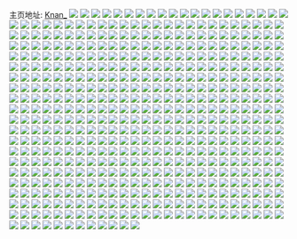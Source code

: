 主页地址: [Knan_](https://weibo.com/u/3302324961) 
![](https://wx4.sinaimg.cn/mw2000/c4d57ae1gy1h9qg4ce8ixj22c03407wi.jpg) 
![](https://wx4.sinaimg.cn/mw2000/c4d57ae1gy1h9qg4mqohdj22c0340u0y.jpg) 
![](https://wx4.sinaimg.cn/mw2000/c4d57ae1gy1h9qg4g5laij22c0340b2a.jpg) 
![](https://wx4.sinaimg.cn/mw2000/c4d57ae1gy1h9qg43y97wj21ya2lq1ky.jpg) 
![](https://wx4.sinaimg.cn/mw2000/c4d57ae1gy1h9qg4b7xfxj22c03404qq.jpg) 
![](https://wx4.sinaimg.cn/mw2000/c4d57ae1gy1h9qg4f0e1hj22c0340x6r.jpg) 
![](https://wx4.sinaimg.cn/mw2000/c4d57ae1gy1h9qg4poddvj20u0140k5x.jpg) 
![](https://wx4.sinaimg.cn/mw2000/c4d57ae1gy1h9qg4j2660j20zj1bek1n.jpg) 
![](https://wx4.sinaimg.cn/mw2000/c4d57ae1gy1h9qg4qgn1jj20sh35stz5.jpg) 
![](https://wx4.sinaimg.cn/mw2000/c4d57ae1ly1h9pjcqhygmj22c0340kjm.jpg) 
![](https://wx4.sinaimg.cn/mw2000/c4d57ae1ly1h9pjczh5ntj20u0140tgo.jpg) 
![](https://wx4.sinaimg.cn/mw2000/c4d57ae1ly1h9ir2pjsfej20u014011p.jpg) 
![](https://wx4.sinaimg.cn/mw2000/c4d57ae1ly1h9ir2p3xqkj20u0140jzk.jpg) 
![](https://wx4.sinaimg.cn/mw2000/c4d57ae1ly1h9iny1e15aj20u0140do1.jpg) 
![](https://wx4.sinaimg.cn/mw2000/c4d57ae1ly1h9iny1mtfqj20u0140tjt.jpg) 
![](https://wx4.sinaimg.cn/mw2000/c4d57ae1ly1h9iny1x6ulj20u0140qci.jpg) 
![](https://wx4.sinaimg.cn/mw2000/c4d57ae1ly1h9f7i9q7wtj21ul2gsu0x.jpg) 
![](https://wx4.sinaimg.cn/mw2000/c4d57ae1ly1h9f7hjmefoj22c0340e83.jpg) 
![](https://wx4.sinaimg.cn/mw2000/c4d57ae1ly1h9f7i7qyh2j22c0340qv5.jpg) 
![](https://wx4.sinaimg.cn/mw2000/c4d57ae1ly1h9f7hntzx0j22c0340e83.jpg) 
![](https://wx4.sinaimg.cn/mw2000/c4d57ae1ly1h9f7jiahd0j227e2xu1kz.jpg) 
![](https://wx4.sinaimg.cn/mw2000/c4d57ae1ly1h9f7il2st0j228o2zjqv6.jpg) 
![](https://wx4.sinaimg.cn/mw2000/c4d57ae1ly1h9f7i2tbjpj22c0340kjo.jpg) 
![](https://wx4.sinaimg.cn/mw2000/c4d57ae1ly1h9f7j1beeuj22c0340kjl.jpg) 
![](https://wx4.sinaimg.cn/mw2000/c4d57ae1ly1h9f7iewj00j22c0340e83.jpg) 
![](https://wx4.sinaimg.cn/mw2000/c4d57ae1ly1h9f7ic85gsj22c033ze83.jpg) 
![](https://wx4.sinaimg.cn/mw2000/c4d57ae1ly1h9f7imzcofj20wh174k8q.jpg) 
![](https://wx4.sinaimg.cn/mw2000/c4d57ae1ly1h9f7iptpslj20wh178dwz.jpg) 
![](https://wx4.sinaimg.cn/mw2000/c4d57ae1ly1h9f7ivluuwj22c0340hdv.jpg) 
![](https://wx4.sinaimg.cn/mw2000/c4d57ae1ly1h8gap0chz6j20u01407cb.jpg) 
![](https://wx4.sinaimg.cn/mw2000/c4d57ae1ly1h8gap0wt54j20u01400yu.jpg) 
![](https://wx4.sinaimg.cn/mw2000/c4d57ae1ly1h8gap21iacj20u0140dpl.jpg) 
![](https://wx4.sinaimg.cn/mw2000/c4d57ae1ly1h8gaoz9hs4j20u0140qdd.jpg) 
![](https://wx4.sinaimg.cn/mw2000/c4d57ae1ly1h8gap1igcqj20u0140gss.jpg) 
![](https://wx4.sinaimg.cn/mw2000/c4d57ae1ly1h8gap2k9ybj20u0140126.jpg) 
![](https://wx4.sinaimg.cn/mw2000/c4d57ae1ly1h8auzuruv6j20ty13wk04.jpg) 
![](https://wx4.sinaimg.cn/mw2000/c4d57ae1ly1h8auztvlyvj22c0340kjn.jpg) 
![](https://wx4.sinaimg.cn/mw2000/c4d57ae1ly1h8auzomq9rj22ae31vb2a.jpg) 
![](https://wx4.sinaimg.cn/mw2000/c4d57ae1ly1h8auzkb32ej22c0340x6p.jpg) 
![](https://wx4.sinaimg.cn/mw2000/c4d57ae1ly1h7vathbxqbj20u014078k.jpg) 
![](https://wx4.sinaimg.cn/mw2000/c4d57ae1ly1h7vath4qkdj20u01400xt.jpg) 
![](https://wx4.sinaimg.cn/mw2000/c4d57ae1ly1h7vatgxvnpj20u014044y.jpg) 
![](https://wx4.sinaimg.cn/mw2000/c4d57ae1ly1h7vathy30hj20u0140n0q.jpg) 
![](https://wx4.sinaimg.cn/mw2000/c4d57ae1ly1h7vatgfbzbj20u0140ted.jpg) 
![](https://wx4.sinaimg.cn/mw2000/c4d57ae1ly1h7vathrdntj20u01400yi.jpg) 
![](https://wx4.sinaimg.cn/mw2000/c4d57ae1ly1h7vati99opj20u01sxdl2.jpg) 
![](https://wx4.sinaimg.cn/mw2000/c4d57ae1ly1h7vatj4utoj20u0140dlk.jpg) 
![](https://wx4.sinaimg.cn/mw2000/c4d57ae1ly1h7vatigjekj20u01sw44z.jpg) 
![](https://wx4.sinaimg.cn/mw2000/c4d57ae1ly1h7vathko0hj20u012g7ay.jpg) 
![](https://wx4.sinaimg.cn/mw2000/c4d57ae1ly1h7vatin3xaj20u0140afu.jpg) 
![](https://wx4.sinaimg.cn/mw2000/c4d57ae1ly1h7vatixdv6j20u0140jwh.jpg) 
![](https://wx4.sinaimg.cn/mw2000/c4d57ae1gy1h7oxyx98d2j20u0140n4y.jpg) 
![](https://wx4.sinaimg.cn/mw2000/c4d57ae1gy1h7oxyylmkgj20u0140103.jpg) 
![](https://wx4.sinaimg.cn/mw2000/c4d57ae1gy1h7oxz20frhj20u0140gto.jpg) 
![](https://wx4.sinaimg.cn/mw2000/c4d57ae1gy1h7oxz2hz8lj20u0140n4s.jpg) 
![](https://wx4.sinaimg.cn/mw2000/c4d57ae1gy1h7oxz1h342j20u0140gq1.jpg) 
![](https://wx4.sinaimg.cn/mw2000/c4d57ae1gy1h7oxyz93q6j20u0140tfm.jpg) 
![](https://wx4.sinaimg.cn/mw2000/c4d57ae1gy1h7oxyzt6v5j20u0190teh.jpg) 
![](https://wx4.sinaimg.cn/mw2000/c4d57ae1gy1h7oxz31ze6j20u0140n4r.jpg) 
![](https://wx4.sinaimg.cn/mw2000/c4d57ae1gy1h7hrt6xeuzj20u01900yf.jpg) 
![](https://wx4.sinaimg.cn/mw2000/c4d57ae1gy1h7hrt94opqj20u01907be.jpg) 
![](https://wx4.sinaimg.cn/mw2000/c4d57ae1gy1h7hrt8hxgrj20u0191aks.jpg) 
![](https://wx4.sinaimg.cn/mw2000/c4d57ae1gy1h7hrt7yf5oj20u0190wl7.jpg) 
![](https://wx4.sinaimg.cn/mw2000/c4d57ae1gy1h7hrt7h1mkj20u0190jx6.jpg) 
![](https://wx4.sinaimg.cn/mw2000/c4d57ae1gy1h7hrt6f55hj20u0190k0g.jpg) 
![](https://wx4.sinaimg.cn/mw2000/c4d57ae1gy1h7hrtah7b1j21910u0tes.jpg) 
![](https://wx4.sinaimg.cn/mw2000/c4d57ae1gy1h7hrtbvvs0j20u0191jxv.jpg) 
![](https://wx4.sinaimg.cn/mw2000/c4d57ae1gy1h7hrt9uffaj20u0190gw5.jpg) 
![](https://wx4.sinaimg.cn/mw2000/c4d57ae1gy1h7f9jlschzj21tw2fuu0x.jpg) 
![](https://wx4.sinaimg.cn/mw2000/c4d57ae1gy1h7f9je4n6lj21sg2dy0wj.jpg) 
![](https://wx4.sinaimg.cn/mw2000/c4d57ae1gy1h7d3vot1vwj21oa28eb29.jpg) 
![](https://wx4.sinaimg.cn/mw2000/c4d57ae1gy1h7d3vsc6avj21q22aqb29.jpg) 
![](https://wx4.sinaimg.cn/mw2000/c4d57ae1gy1h7d3vxe3tjj21wr2jou0x.jpg) 
![](https://wx4.sinaimg.cn/mw2000/c4d57ae1gy1h7c5onjhpdj22c033zhdu.jpg) 
![](https://wx4.sinaimg.cn/mw2000/c4d57ae1gy1h7c5p8qq2gj20zg0zgdll.jpg) 
![](https://wx4.sinaimg.cn/mw2000/c4d57ae1gy1h7c5l4dygkj22522urb2a.jpg) 
![](https://wx4.sinaimg.cn/mw2000/c4d57ae1gy1h7c5opq06qj21n326sx65.jpg) 
![](https://wx4.sinaimg.cn/mw2000/c4d57ae1gy1h7c5m0uwn3j22c033zx6q.jpg) 
![](https://wx4.sinaimg.cn/mw2000/c4d57ae1gy1h7c5njuzc4j22c0340qv6.jpg) 
![](https://wx4.sinaimg.cn/mw2000/c4d57ae1gy1h7c5o68jmyj21z52mv7wh.jpg) 
![](https://wx4.sinaimg.cn/mw2000/c4d57ae1gy1h7c5kr9pjxj22c033z7wk.jpg) 
![](https://wx4.sinaimg.cn/mw2000/c4d57ae1gy1h7c5mxp98kj22c033zb2a.jpg) 
![](https://wx4.sinaimg.cn/mw2000/c4d57ae1gy1h7c5nbdmk0j22c033zb2a.jpg) 
![](https://wx4.sinaimg.cn/mw2000/c4d57ae1gy1h6uqikegh2j20u0140gwv.jpg) 
![](https://wx4.sinaimg.cn/mw2000/c4d57ae1gy1h6uqiixehzj20u0140al9.jpg) 
![](https://wx4.sinaimg.cn/mw2000/c4d57ae1gy1h6uqihwpmuj20u0140dr4.jpg) 
![](https://wx4.sinaimg.cn/mw2000/c4d57ae1gy1h6uqigq70oj20u01407fp.jpg) 
![](https://wx4.sinaimg.cn/mw2000/c4d57ae1gy1h6ke2oiadmj20u01407ap.jpg) 
![](https://wx4.sinaimg.cn/mw2000/c4d57ae1gy1h6ke2o142oj20u0140gum.jpg) 
![](https://wx4.sinaimg.cn/mw2000/c4d57ae1gy1h6ke2moxxlj20u0140783.jpg) 
![](https://wx4.sinaimg.cn/mw2000/c4d57ae1gy1h6ke2nh8sej20u0140go4.jpg) 
![](https://wx4.sinaimg.cn/mw2000/c4d57ae1gy1h6gl0r5vsxj20u014079q.jpg) 
![](https://wx4.sinaimg.cn/mw2000/c4d57ae1gy1h6gl0rj271j20u0140q9c.jpg) 
![](https://wx4.sinaimg.cn/mw2000/c4d57ae1gy1h6gl0qp41ej20u01400u4.jpg) 
![](https://wx4.sinaimg.cn/mw2000/c4d57ae1gy1h6gl0u2calj20u014m7ds.jpg) 
![](https://wx4.sinaimg.cn/mw2000/c4d57ae1gy1h68z9fidk3j20u0140wig.jpg) 
![](https://wx4.sinaimg.cn/mw2000/c4d57ae1gy1h68z9dy4wmj20u014077p.jpg) 
![](https://wx4.sinaimg.cn/mw2000/c4d57ae1gy1h68z9gdw4jj20u0140jvm.jpg) 
![](https://wx4.sinaimg.cn/mw2000/c4d57ae1gy1h68z9a00fnj20u0140jw3.jpg) 
![](https://wx4.sinaimg.cn/mw2000/c4d57ae1gy1h68z9cp3sjj20u0140td2.jpg) 
![](https://wx4.sinaimg.cn/mw2000/c4d57ae1gy1h68z9c0m7gj20u0140433.jpg) 
![](https://wx4.sinaimg.cn/mw2000/c4d57ae1gy1h68z9dbji7j20u0140wi1.jpg) 
![](https://wx4.sinaimg.cn/mw2000/c4d57ae1gy1h68z9autxwj20u0140gnj.jpg) 
![](https://wx4.sinaimg.cn/mw2000/c4d57ae1gy1h68z9kb4jjj20u0140acm.jpg) 
![](https://wx4.sinaimg.cn/mw2000/c4d57ae1gy1h5rnm4jezbj20u0140wi1.jpg) 
![](https://wx4.sinaimg.cn/mw2000/c4d57ae1gy1h5rnm1jd5tj20u0140aeu.jpg) 
![](https://wx4.sinaimg.cn/mw2000/c4d57ae1gy1h5rnm203hxj20u0140jw5.jpg) 
![](https://wx4.sinaimg.cn/mw2000/c4d57ae1gy1h5rnm353raj20u01hcn7d.jpg) 
![](https://wx4.sinaimg.cn/mw2000/c4d57ae1gy1h5rnm45zvhj21400u0gqe.jpg) 
![](https://wx4.sinaimg.cn/mw2000/c4d57ae1gy1h5rnm2hu63j20rf10cdmi.jpg) 
![](https://wx4.sinaimg.cn/mw2000/c4d57ae1gy1h5rnm3plb7j20u0140agl.jpg) 
![](https://wx4.sinaimg.cn/mw2000/c4d57ae1gy1h5rnm11djdj20u0140jy3.jpg) 
![](https://wx4.sinaimg.cn/mw2000/c4d57ae1gy1h5rnm552bfj20u0140wks.jpg) 
![](https://wx4.sinaimg.cn/mw2000/c4d57ae1gy1h5cjpxf9ppj20u014043s.jpg) 
![](https://wx4.sinaimg.cn/mw2000/c4d57ae1gy1h5cjpwwrfcj20u0140wmk.jpg) 
![](https://wx4.sinaimg.cn/mw2000/c4d57ae1gy1h5cjq18gbjj20u0140ah1.jpg) 
![](https://wx4.sinaimg.cn/mw2000/c4d57ae1gy1h5cjq0emvmj20u014044l.jpg) 
![](https://wx4.sinaimg.cn/mw2000/c4d57ae1gy1h5cjpzkxeij20u013sn5g.jpg) 
![](https://wx4.sinaimg.cn/mw2000/c4d57ae1gy1h5cjpz04wwj20u014047u.jpg) 
![](https://wx4.sinaimg.cn/mw2000/c4d57ae1gy1h5cjq00u7ej20u0140n44.jpg) 
![](https://wx4.sinaimg.cn/mw2000/c4d57ae1gy1h5cjpxt4lsj20u0140q9a.jpg) 
![](https://wx4.sinaimg.cn/mw2000/c4d57ae1gy1h54hu32lypj22212qpe81.jpg) 
![](https://wx4.sinaimg.cn/mw2000/c4d57ae1gy1h54htgo2k4j21yj2m1b29.jpg) 
![](https://wx4.sinaimg.cn/mw2000/c4d57ae1gy1h54ht7if6bj221h2pyb29.jpg) 
![](https://wx4.sinaimg.cn/mw2000/c4d57ae1gy1h51xk121l9j21uk2gr7w6.jpg) 
![](https://wx4.sinaimg.cn/mw2000/c4d57ae1gy1h51xjudk1nj20tc126th7.jpg) 
![](https://wx4.sinaimg.cn/mw2000/c4d57ae1gy1h51xjt0te6j22c0340b2a.jpg) 
![](https://wx4.sinaimg.cn/mw2000/c4d57ae1gy1h51xjpnym6j21g11xde81.jpg) 
![](https://wx4.sinaimg.cn/mw2000/c4d57ae1gy1h51xjr8qhhj21rd2ch1ky.jpg) 
![](https://wx4.sinaimg.cn/mw2000/c4d57ae1gy1h51xjnrg28j21xd2khhdt.jpg) 
![](https://wx4.sinaimg.cn/mw2000/c4d57ae1gy1h51xjw1rg1j21xt2l2qv5.jpg) 
![](https://wx4.sinaimg.cn/mw2000/c4d57ae1gy1h51xjy7256j22c0340b2a.jpg) 
![](https://wx4.sinaimg.cn/mw2000/c4d57ae1gy1h51xjzq002j21941o57i4.jpg) 
![](https://wx4.sinaimg.cn/mw2000/c4d57ae1gy1h4y6cnohmtj20u0140jvr.jpg) 
![](https://wx4.sinaimg.cn/mw2000/c4d57ae1gy1h4y6co4dh0j20u0140tcf.jpg) 
![](https://wx4.sinaimg.cn/mw2000/c4d57ae1gy1h4mpyd290oj20u0140dm6.jpg) 
![](https://wx4.sinaimg.cn/mw2000/c4d57ae1gy1h4mpydtkxrj20u01400y9.jpg) 
![](https://wx4.sinaimg.cn/mw2000/c4d57ae1gy1h4mpyekggqj20u0140dmt.jpg) 
![](https://wx4.sinaimg.cn/mw2000/c4d57ae1gy1h4mpyfab96j20u0140tem.jpg) 
![](https://wx4.sinaimg.cn/mw2000/c4d57ae1gy1h4mpygg8c8j20u0140n4y.jpg) 
![](https://wx4.sinaimg.cn/mw2000/c4d57ae1gy1h4mpygzg57j20u0140aeb.jpg) 
![](https://wx4.sinaimg.cn/mw2000/c4d57ae1gy1h4mpyi7mtkj20u01407bd.jpg) 
![](https://wx4.sinaimg.cn/mw2000/c4d57ae1gy1h4mpyc89voj20u00xpgre.jpg) 
![](https://wx4.sinaimg.cn/mw2000/c4d57ae1gy1h4mpyowi0yj20u0140grv.jpg) 
![](https://wx4.sinaimg.cn/mw2000/c4d57ae1gy1h431pdh3wpj20rw10i13d.jpg) 
![](https://wx4.sinaimg.cn/mw2000/c4d57ae1gy1h431ppndsjj20ql0zfqke.jpg) 
![](https://wx4.sinaimg.cn/mw2000/c4d57ae1gy1h431ps5jnqj20rc10d17s.jpg) 
![](https://wx4.sinaimg.cn/mw2000/c4d57ae1gy1h431pjyiqxj20s813qx1z.jpg) 
![](https://wx4.sinaimg.cn/mw2000/c4d57ae1gy1h3x6smky5oj22c0340b29.jpg) 
![](https://wx4.sinaimg.cn/mw2000/c4d57ae1gy1h3x6sokw0mj22c0340x6q.jpg) 
![](https://wx4.sinaimg.cn/mw2000/c4d57ae1gy1h3x6svuccwj21xt2l3b29.jpg) 
![](https://wx4.sinaimg.cn/mw2000/c4d57ae1gy1h3x6siciczj21ik20rb29.jpg) 
![](https://wx4.sinaimg.cn/mw2000/c4d57ae1gy1h3x6sqmhnaj22402tcqv6.jpg) 
![](https://wx4.sinaimg.cn/mw2000/c4d57ae1gy1h3x6ss87p3j21tj2fekjl.jpg) 
![](https://wx4.sinaimg.cn/mw2000/c4d57ae1gy1h3x6sugedcj21qv2bsb29.jpg) 
![](https://wx4.sinaimg.cn/mw2000/c4d57ae1gy1h3x6skskomj22yr29rkjl.jpg) 
![](https://wx4.sinaimg.cn/mw2000/c4d57ae1gy1h3x6sji8qmj21nv2b7e23.jpg) 
![](https://wx4.sinaimg.cn/mw2000/c4d57ae1gy1h3h8mwpm24j20u01hdgsf.jpg) 
![](https://wx4.sinaimg.cn/mw2000/c4d57ae1gy1h3h8myz2cgj20u01hcafq.jpg) 
![](https://wx4.sinaimg.cn/mw2000/c4d57ae1gy1h3h8mym0fvj20mh13z43g.jpg) 
![](https://wx4.sinaimg.cn/mw2000/c4d57ae1gy1h3h8mu29x5j20u0190wjr.jpg) 
![](https://wx4.sinaimg.cn/mw2000/c4d57ae1gy1h3h8mxlpy1j20u01hcjzz.jpg) 
![](https://wx4.sinaimg.cn/mw2000/c4d57ae1gy1h3h8mw381pj20u01hdqaf.jpg) 
![](https://wx4.sinaimg.cn/mw2000/c4d57ae1gy1h3h8my7xx1j20u01hc10s.jpg) 
![](https://wx4.sinaimg.cn/mw2000/c4d57ae1gy1h3f25v8x53j20u01404cn.jpg) 
![](https://wx4.sinaimg.cn/mw2000/c4d57ae1gy1h3f25t0xpdj20u0140n6k.jpg) 
![](https://wx4.sinaimg.cn/mw2000/c4d57ae1gy1h3f25vqq18j20u013zdpw.jpg) 
![](https://wx4.sinaimg.cn/mw2000/c4d57ae1gy1h3f25rmn5cj20u0140qb0.jpg) 
![](https://wx4.sinaimg.cn/mw2000/c4d57ae1gy1h3f25tzllcj20ty13wnaw.jpg) 
![](https://wx4.sinaimg.cn/mw2000/c4d57ae1gy1h3f25sb4v2j20u0140jzg.jpg) 
![](https://wx4.sinaimg.cn/mw2000/c4d57ae1gy1h3f25w8r1mj20u013zn8d.jpg) 
![](https://wx4.sinaimg.cn/mw2000/c4d57ae1gy1h3f25xjbdjj20u018zwnm.jpg) 
![](https://wx4.sinaimg.cn/mw2000/c4d57ae1gy1h3f25wor3bj20u0140ajs.jpg) 
![](https://wx4.sinaimg.cn/mw2000/c4d57ae1gy1h3f25qdycdj20u0140alf.jpg) 
![](https://wx4.sinaimg.cn/mw2000/c4d57ae1gy1h3f25yacubj20u018z4ch.jpg) 
![](https://wx4.sinaimg.cn/mw2000/c4d57ae1ly1h37wxwwty6j21vm2i5qv6.jpg) 
![](https://wx4.sinaimg.cn/mw2000/c4d57ae1ly1h37wy3mgskj21cl1sshdt.jpg) 
![](https://wx4.sinaimg.cn/mw2000/c4d57ae1ly1h37wy1t0bnj21qm2bg7wi.jpg) 
![](https://wx4.sinaimg.cn/mw2000/c4d57ae1ly1h37wy9d9rwj22c033z4qs.jpg) 
![](https://wx4.sinaimg.cn/mw2000/c4d57ae1ly1h37wxzghw7j22c03401kz.jpg) 
![](https://wx4.sinaimg.cn/mw2000/c4d57ae1ly1h37wyf7zghj22c03401l0.jpg) 
![](https://wx4.sinaimg.cn/mw2000/c4d57ae1gy1h34semu26xj20u01407dx.jpg) 
![](https://wx4.sinaimg.cn/mw2000/c4d57ae1gy1h34send86gj20u0140k0t.jpg) 
![](https://wx4.sinaimg.cn/mw2000/c4d57ae1gy1h34semfb7kj20u0140dqx.jpg) 
![](https://wx4.sinaimg.cn/mw2000/c4d57ae1gy1h34selw168j20u0140qb0.jpg) 
![](https://wx4.sinaimg.cn/mw2000/c4d57ae1gy1h2pbovxsahj20u0140dob.jpg) 
![](https://wx4.sinaimg.cn/mw2000/c4d57ae1gy1h2pbowck4bj20u014048q.jpg) 
![](https://wx4.sinaimg.cn/mw2000/c4d57ae1gy1h2pbpw0mhaj20u013x47v.jpg) 
![](https://wx4.sinaimg.cn/mw2000/c4d57ae1gy1h2pbpvj1yvj20u0140n4g.jpg) 
![](https://wx4.sinaimg.cn/mw2000/c4d57ae1gy1h2pboumpr7j20u0140gst.jpg) 
![](https://wx4.sinaimg.cn/mw2000/c4d57ae1gy1h2pbotblusj20u01407bn.jpg) 
![](https://wx4.sinaimg.cn/mw2000/c4d57ae1gy1h2pbotptzhj20u0140qbi.jpg) 
![](https://wx4.sinaimg.cn/mw2000/c4d57ae1gy1h2pbov31oij20u0140thq.jpg) 
![](https://wx4.sinaimg.cn/mw2000/c4d57ae1gy1h2pbou7atoj20u014010u.jpg) 
![](https://wx4.sinaimg.cn/mw2000/c4d57ae1gy1h2pbpuxb0nj20u014213k.jpg) 
![](https://wx4.sinaimg.cn/mw2000/c4d57ae1gy1h2fc8g14kcj20u0140jy4.jpg) 
![](https://wx4.sinaimg.cn/mw2000/c4d57ae1gy1h2fc8gtlrej20u0140wi7.jpg) 
![](https://wx4.sinaimg.cn/mw2000/c4d57ae1gy1h2fc8hu999j20u0140dqn.jpg) 
![](https://wx4.sinaimg.cn/mw2000/c4d57ae1gy1h2fc8kjuixj20u0140aiz.jpg) 
![](https://wx4.sinaimg.cn/mw2000/c4d57ae1gy1h2fc8jevwrj20u0140ads.jpg) 
![](https://wx4.sinaimg.cn/mw2000/c4d57ae1gy1h2fc8iq5kzj20u0140ahz.jpg) 
![](https://wx4.sinaimg.cn/mw2000/c4d57ae1gy1h2buvc2tcnj20u0140ajf.jpg) 
![](https://wx4.sinaimg.cn/mw2000/c4d57ae1gy1h2buvcodcwj20u0140ajh.jpg) 
![](https://wx4.sinaimg.cn/mw2000/c4d57ae1gy1h29f8njm6lj20u0140qeb.jpg) 
![](https://wx4.sinaimg.cn/mw2000/c4d57ae1gy1h29f8phy9rj20u01404c0.jpg) 
![](https://wx4.sinaimg.cn/mw2000/c4d57ae1gy1h29f8qqfsjj20u014010k.jpg) 
![](https://wx4.sinaimg.cn/mw2000/c4d57ae1ly1h24p4cku14j20u0140qa3.jpg) 
![](https://wx4.sinaimg.cn/mw2000/c4d57ae1ly1h24p4cyccnj20u0140ti2.jpg) 
![](https://wx4.sinaimg.cn/mw2000/c4d57ae1ly1h24p4dqkifj20u0140jyz.jpg) 
![](https://wx4.sinaimg.cn/mw2000/c4d57ae1ly1h2247mwcd7j20u0140tni.jpg) 
![](https://wx4.sinaimg.cn/mw2000/c4d57ae1ly1h2247n62s4j20u0140dsa.jpg) 
![](https://wx4.sinaimg.cn/mw2000/c4d57ae1ly1h24p4ddc10j20u0140ahy.jpg) 
![](https://wx4.sinaimg.cn/mw2000/c4d57ae1gy1h21dlnxqhbj20u0140qa9.jpg) 
![](https://wx4.sinaimg.cn/mw2000/c4d57ae1gy1h21dlom111j20u0114jx2.jpg) 
![](https://wx4.sinaimg.cn/mw2000/c4d57ae1gy1h21dlq732aj20u0140qa8.jpg) 
![](https://wx4.sinaimg.cn/mw2000/c4d57ae1gy1h21dlm98wxj20u0140tfk.jpg) 
![](https://wx4.sinaimg.cn/mw2000/c4d57ae1gy1h21dlndjs9j20u0140wme.jpg) 
![](https://wx4.sinaimg.cn/mw2000/c4d57ae1gy1h21dlmr6tzj20u01400za.jpg) 
![](https://wx4.sinaimg.cn/mw2000/c4d57ae1gy1h1zxzyggwsj20u0140tfe.jpg) 
![](https://wx4.sinaimg.cn/mw2000/c4d57ae1gy1h1zy00e9odj20u0140gui.jpg) 
![](https://wx4.sinaimg.cn/mw2000/c4d57ae1gy1h1zxzzcvemj20u0140tgz.jpg) 
![](https://wx4.sinaimg.cn/mw2000/c4d57ae1gy1h1zy00z20rj20u0140qct.jpg) 
![](https://wx4.sinaimg.cn/mw2000/c4d57ae1gy1h1u8fcsq0dj20ty13yah7.jpg) 
![](https://wx4.sinaimg.cn/mw2000/c4d57ae1gy1h1s2ifa5jgj20u0160q6s.jpg) 
![](https://wx4.sinaimg.cn/mw2000/c4d57ae1gy1h1s2he10c2j20u0140wl3.jpg) 
![](https://wx4.sinaimg.cn/mw2000/c4d57ae1gy1h1s2hehjd9j20u0140454.jpg) 
![](https://wx4.sinaimg.cn/mw2000/c4d57ae1gy1h1s2i3aw4hj20u01400wo.jpg) 
![](https://wx4.sinaimg.cn/mw2000/c4d57ae1gy1h1s2hfv8t2j20u0140jwv.jpg) 
![](https://wx4.sinaimg.cn/mw2000/c4d57ae1gy1h1s2hf1ymxj20u0140ah5.jpg) 
![](https://wx4.sinaimg.cn/mw2000/c4d57ae1gy1h1s2hgooiaj21400u0q9z.jpg) 
![](https://wx4.sinaimg.cn/mw2000/c4d57ae1gy1gziq6aebttj20u0141453.jpg) 
![](https://wx4.sinaimg.cn/mw2000/c4d57ae1gy1gziq6a37m5j20u0140q9o.jpg) 
![](https://wx4.sinaimg.cn/mw2000/c4d57ae1gy1gziq6b60vnj20u0140q80.jpg) 
![](https://wx4.sinaimg.cn/mw2000/c4d57ae1gy1gziq6atmcmj20u0141jya.jpg) 
![](https://wx4.sinaimg.cn/mw2000/c4d57ae1gy1gziq6bjndaj20u0140afx.jpg) 
![](https://wx4.sinaimg.cn/mw2000/c4d57ae1gy1gzelysh7p9j214n0wik9t.jpg) 
![](https://wx4.sinaimg.cn/mw2000/c4d57ae1gy1gzem0559ddj22c0340kjo.jpg) 
![](https://wx4.sinaimg.cn/mw2000/c4d57ae1gy1gzelzfx5mnj22c0340u0z.jpg) 
![](https://wx4.sinaimg.cn/mw2000/c4d57ae1gy1gzelyowwmzj214n0widzf.jpg) 
![](https://wx4.sinaimg.cn/mw2000/c4d57ae1gy1gz43ek4gslj20u0140ah3.jpg) 
![](https://wx4.sinaimg.cn/mw2000/c4d57ae1gy1gz2ydnacm1j20u0140wlp.jpg) 
![](https://wx4.sinaimg.cn/mw2000/c4d57ae1ly1gyy96qo6n7j20u0140dlj.jpg) 
![](https://wx4.sinaimg.cn/mw2000/c4d57ae1ly1gyy96qdcl2j20u0140n3p.jpg) 
![](https://wx4.sinaimg.cn/mw2000/c4d57ae1ly1gyy96qxx7kj20u0140aer.jpg) 
![](https://wx4.sinaimg.cn/mw2000/c4d57ae1ly1gyy96r9pmej20u01400x1.jpg) 
![](https://wx4.sinaimg.cn/mw2000/c4d57ae1gy1gykeht4myvj21ud2giu0y.jpg) 
![](https://wx4.sinaimg.cn/mw2000/c4d57ae1gy1gykei6viojj21s02dc4qq.jpg) 
![](https://wx4.sinaimg.cn/mw2000/c4d57ae1gy1gy5bgs6xv4j22c0340npd.jpg) 
![](https://wx4.sinaimg.cn/mw2000/c4d57ae1gy1gy5bgud0scj21y12ld1ky.jpg) 
![](https://wx4.sinaimg.cn/mw2000/c4d57ae1gy1gy5bgvqcdyj22c03401kx.jpg) 
![](https://wx4.sinaimg.cn/mw2000/c4d57ae1gy1gy5bgxid5pj22c03404qp.jpg) 
![](https://wx4.sinaimg.cn/mw2000/c4d57ae1gy1gy5bgz8pl6j22c03401kx.jpg) 
![](https://wx4.sinaimg.cn/mw2000/c4d57ae1gy1gy5bgpmbvxj22c0340qv6.jpg) 
![](https://wx4.sinaimg.cn/mw2000/c4d57ae1gy1gxqhf3kru8j20u01400zg.jpg) 
![](https://wx4.sinaimg.cn/mw2000/c4d57ae1gy1gxqhfaojx6j20u0140n1f.jpg) 
![](https://wx4.sinaimg.cn/mw2000/c4d57ae1gy1gxqhf4rlduj20u0140gt8.jpg) 
![](https://wx4.sinaimg.cn/mw2000/c4d57ae1gy1gxqhf25r9vj20u0140dm3.jpg) 
![](https://wx4.sinaimg.cn/mw2000/c4d57ae1gy1gxqhf49lpxj20u0140k1a.jpg) 
![](https://wx4.sinaimg.cn/mw2000/c4d57ae1gy1gxqhf32ps2j20u0140n4r.jpg) 
![](https://wx4.sinaimg.cn/mw2000/c4d57ae1gy1gxqhf5swenj20u0140qb8.jpg) 
![](https://wx4.sinaimg.cn/mw2000/c4d57ae1gy1gxqhfb927aj20u0140483.jpg) 
![](https://wx4.sinaimg.cn/mw2000/c4d57ae1gy1gxqhf72515j20u0140n6d.jpg) 
![](https://wx4.sinaimg.cn/mw2000/c4d57ae1gy1gxqhf94i2vj20u0140ai7.jpg) 
![](https://wx4.sinaimg.cn/mw2000/c4d57ae1gy1gx3b05yhunj20u0140n2v.jpg) 
![](https://wx4.sinaimg.cn/mw2000/c4d57ae1gy1gx3b0tzj01j20u0140wn4.jpg) 
![](https://wx4.sinaimg.cn/mw2000/c4d57ae1gy1gx3b0c98z9j20u0140dn9.jpg) 
![](https://wx4.sinaimg.cn/mw2000/c4d57ae1gy1gx3b06s0flj20u0140n8v.jpg) 
![](https://wx4.sinaimg.cn/mw2000/c4d57ae1gy1gx3b07ms3aj20u014049a.jpg) 
![](https://wx4.sinaimg.cn/mw2000/c4d57ae1gy1gx3b08tzxhj20u0140dpp.jpg) 
![](https://wx4.sinaimg.cn/mw2000/c4d57ae1gy1gx3b0ikg8tj20u0140qh7.jpg) 
![](https://wx4.sinaimg.cn/mw2000/c4d57ae1gy1gx3b0nz2jij20u0140alk.jpg) 
![](https://wx4.sinaimg.cn/mw2000/c4d57ae1gy1gx3b0qnifzj20u01407h1.jpg) 
![](https://wx4.sinaimg.cn/mw2000/c4d57ae1gy1gwwemf6hb0j20u0140q95.jpg) 
![](https://wx4.sinaimg.cn/mw2000/c4d57ae1gy1gwwemkqpt9j20u0140q9a.jpg) 
![](https://wx4.sinaimg.cn/mw2000/c4d57ae1gy1gwwemh67c6j20u01400zf.jpg) 
![](https://wx4.sinaimg.cn/mw2000/c4d57ae1gy1gwvb4uy9d6j20u011cgvz.jpg) 
![](https://wx4.sinaimg.cn/mw2000/c4d57ae1gy1gwwemhqovgj20u019nwlc.jpg) 
![](https://wx4.sinaimg.cn/mw2000/c4d57ae1gy1gwwemk8ph0j20u0194gsw.jpg) 
![](https://wx4.sinaimg.cn/mw2000/c4d57ae1gy1gwvb4ypncbj20om0urteo.jpg) 
![](https://wx4.sinaimg.cn/mw2000/c4d57ae1gy1gwweml8601j21900u0aev.jpg) 
![](https://wx4.sinaimg.cn/mw2000/c4d57ae1gy1gwwemls95mj21900u0tdc.jpg) 
![](https://wx4.sinaimg.cn/mw2000/c4d57ae1ly1gwqhawsy6qj20u0140wkz.jpg) 
![](https://wx4.sinaimg.cn/mw2000/c4d57ae1ly1gwqhaxjtz0j20u0140dnv.jpg) 
![](https://wx4.sinaimg.cn/mw2000/c4d57ae1gy1gwbh7vmr46j20u0140gwn.jpg) 
![](https://wx4.sinaimg.cn/mw2000/c4d57ae1gy1gwbh7whvdlj20u0140k1s.jpg) 
![](https://wx4.sinaimg.cn/mw2000/c4d57ae1gy1gwbh7uzjqaj20m00tcgpa.jpg) 
![](https://wx4.sinaimg.cn/mw2000/c4d57ae1gy1gvzkwpy8ntj20u0141gu8.jpg) 
![](https://wx4.sinaimg.cn/mw2000/c4d57ae1gy1gvzkwqnev1j20u0141qcf.jpg) 
![](https://wx4.sinaimg.cn/mw2000/c4d57ae1gy1gvzkwup1mkj20u0140gug.jpg) 
![](https://wx4.sinaimg.cn/mw2000/c4d57ae1gy1gvzkwruo1xj20te137dn7.jpg) 
![](https://wx4.sinaimg.cn/mw2000/c4d57ae1gy1gvzkwrczxkj20u0140jzs.jpg) 
![](https://wx4.sinaimg.cn/mw2000/c4d57ae1gy1gvzkxded2wj20u01407gv.jpg) 
![](https://wx4.sinaimg.cn/mw2000/003BudzPgy1gvhf7bgvutj60u0140n0r02.jpg) 
![](https://wx4.sinaimg.cn/mw2000/003BudzPgy1gvhf7bu3eej60u0140n1v02.jpg) 
![](https://wx4.sinaimg.cn/mw2000/003BudzPgy1gvhf783iwpj60u0140n1002.jpg) 
![](https://wx4.sinaimg.cn/mw2000/003BudzPgy1gvhf7aaxsij60u01400yk02.jpg) 
![](https://wx4.sinaimg.cn/mw2000/003BudzPgy1gvhf7784pfj60u0140jx702.jpg) 
![](https://wx4.sinaimg.cn/mw2000/003BudzPgy1gvhf78itiij60u0140dm502.jpg) 
![](https://wx4.sinaimg.cn/mw2000/003BudzPgy1gvhf77r1usj60u0140aey02.jpg) 
![](https://wx4.sinaimg.cn/mw2000/003BudzPgy1gvhf794c4gj60u0140gse02.jpg) 
![](https://wx4.sinaimg.cn/mw2000/003BudzPgy1gvhf79neq4j60u014046o02.jpg) 
![](https://wx4.sinaimg.cn/mw2000/003BudzPgy1gvb7fb2vqfj60u014itf802.jpg) 
![](https://wx4.sinaimg.cn/mw2000/003BudzPgy1gvb7falw8cj60u015tn3c02.jpg) 
![](https://wx4.sinaimg.cn/mw2000/003BudzPgy1gvaj9650ugj60u01607bj02.jpg) 
![](https://wx4.sinaimg.cn/mw2000/003BudzPgy1gvaj96joscj60u0160jya02.jpg) 
![](https://wx4.sinaimg.cn/mw2000/003BudzPgy1gvaj96xx94j60u016048b02.jpg) 
![](https://wx4.sinaimg.cn/mw2000/003BudzPgy1gvaj99nli3j60nv0xf0x102.jpg) 
![](https://wx4.sinaimg.cn/mw2000/003BudzPgy1gvaj9nrvucj60u01407gi02.jpg) 
![](https://wx4.sinaimg.cn/mw2000/003BudzPgy1gvaj983gb7j60qo11cdml02.jpg) 
![](https://wx4.sinaimg.cn/mw2000/003BudzPgy1gvaj9a0r7oj60u014047m02.jpg) 
![](https://wx4.sinaimg.cn/mw2000/003BudzPgy1gvaj97a9k1j60u0140q8w02.jpg) 
![](https://wx4.sinaimg.cn/mw2000/003BudzPgy1gvaj97pl6zj60u0160dml02.jpg) 
![](https://wx4.sinaimg.cn/mw2000/003BudzPgy1gv5s16wgwzj60u0140wkm02.jpg) 
![](https://wx4.sinaimg.cn/mw2000/003BudzPgy1gv5s19uaaej60u0140n3t02.jpg) 
![](https://wx4.sinaimg.cn/mw2000/003BudzPgy1gv5s18oee3j60u0140qb802.jpg) 
![](https://wx4.sinaimg.cn/mw2000/003BudzPgy1gv5s181571j60u0140ali02.jpg) 
![](https://wx4.sinaimg.cn/mw2000/003BudzPgy1gv5s17gi1lj60u01400y902.jpg) 
![](https://wx4.sinaimg.cn/mw2000/003BudzPgy1gv5s19b6hzj60u0140ann02.jpg) 
![](https://wx4.sinaimg.cn/mw2000/003BudzPgy1guqi59qapjj60u01900yt02.jpg) 
![](https://wx4.sinaimg.cn/mw2000/003BudzPgy1guon0y2lyxj60u0140gtp02.jpg) 
![](https://wx4.sinaimg.cn/mw2000/003BudzPgy1guon0ztb6oj60u014043l02.jpg) 
![](https://wx4.sinaimg.cn/mw2000/003BudzPgy1guon178hs5j60u0140qe502.jpg) 
![](https://wx4.sinaimg.cn/mw2000/003BudzPgy1guon136a62j60u014045502.jpg) 
![](https://wx4.sinaimg.cn/mw2000/003BudzPgy1guon14cn5uj60u0140gsl02.jpg) 
![](https://wx4.sinaimg.cn/mw2000/003BudzPgy1guon129yw7j60u0140tgs02.jpg) 
![](https://wx4.sinaimg.cn/mw2000/003BudzPgy1guon16kbkoj60u0140gtg02.jpg) 
![](https://wx4.sinaimg.cn/mw2000/003BudzPgy1guon114p03j60u0140gsp02.jpg) 
![](https://wx4.sinaimg.cn/mw2000/003BudzPgy1guon10l3xjj60u0140n8x02.jpg) 
![](https://wx4.sinaimg.cn/mw2000/003BudzPgy1guon156i77j60u0140wk402.jpg) 
![](https://wx4.sinaimg.cn/mw2000/003BudzPgy1guon161ahfj60u0140jvf02.jpg) 
![](https://wx4.sinaimg.cn/mw2000/003BudzPgy1guon183dwxj60u0140doh02.jpg) 
![](https://wx4.sinaimg.cn/mw2000/003BudzPgy1guon19bi7aj60u0140gsg02.jpg) 
![](https://wx4.sinaimg.cn/mw2000/003BudzPgy1guon22d6wpj60u014013w02.jpg) 
![](https://wx4.sinaimg.cn/mw2000/003BudzPgy1guaubwhjtaj60u013vwor02.jpg) 
![](https://wx4.sinaimg.cn/mw2000/c4d57ae1gy1gu0hg6m84nj20u0140tgl.jpg) 
![](https://wx4.sinaimg.cn/mw2000/c4d57ae1gy1gu0hg7py9ij20u01407cq.jpg) 
![](https://wx4.sinaimg.cn/mw2000/c4d57ae1gy1gu0hg989ztj20tz1400y3.jpg) 
![](https://wx4.sinaimg.cn/mw2000/c4d57ae1gy1gu0hg5xi1rj20tz13zqb2.jpg) 
![](https://wx4.sinaimg.cn/mw2000/c4d57ae1gy1gu0hg9wfilj20tz13zqa2.jpg) 
![](https://wx4.sinaimg.cn/mw2000/c4d57ae1gy1gu0hg8f4cfj20lf0u0n14.jpg) 
![](https://wx4.sinaimg.cn/mw2000/c4d57ae1gy1gtsbsic599j20u0140jxp.jpg) 
![](https://wx4.sinaimg.cn/mw2000/c4d57ae1gy1gtsbsixc67j20u0140n42.jpg) 
![](https://wx4.sinaimg.cn/mw2000/c4d57ae1gy1gtsbsjbn8rj20u0140457.jpg) 
![](https://wx4.sinaimg.cn/mw2000/c4d57ae1gy1gtsbsjtfedj20u0140gus.jpg) 
![](https://wx4.sinaimg.cn/mw2000/c4d57ae1gy1gtsbskhb9xj20u0140ndx.jpg) 
![](https://wx4.sinaimg.cn/mw2000/c4d57ae1gy1gtsbsl88p7j20u0140qab.jpg) 
![](https://wx4.sinaimg.cn/mw2000/c4d57ae1gy1gtsbsmfl07j20u0140wrn.jpg) 
![](https://wx4.sinaimg.cn/mw2000/c4d57ae1gy1gtsbsnhzxjj20u0140tqg.jpg) 
![](https://wx4.sinaimg.cn/mw2000/c4d57ae1gy1gtsbum7wjnj20u0140qb1.jpg) 
![](https://wx4.sinaimg.cn/mw2000/c4d57ae1gy1gtij9fl2htj20u0140wkq.jpg) 
![](https://wx4.sinaimg.cn/mw2000/c4d57ae1gy1gtij9gxtqnj20u0140n23.jpg) 
![](https://wx4.sinaimg.cn/mw2000/c4d57ae1ly1goofgx7cs3j21o021m7wh.jpg) 
![](https://wx4.sinaimg.cn/mw2000/c4d57ae1ly1goofgxv8rhj21o0280hdt.jpg) 
![](https://wx4.sinaimg.cn/mw2000/c4d57ae1ly1goofgylx3aj22c03404qq.jpg) 
![](https://wx4.sinaimg.cn/mw2000/c4d57ae1ly1goofh0viczj21xe1poqv5.jpg) 
![](https://wx4.sinaimg.cn/mw2000/c4d57ae1ly1goofh1grxtj22im1bfqru.jpg) 
![](https://wx4.sinaimg.cn/mw2000/c4d57ae1ly1goofh2k5vbj23402c0e81.jpg) 
![](https://wx4.sinaimg.cn/mw2000/c4d57ae1gy1gtf2qrt2vxj20u0140461.jpg) 
![](https://wx4.sinaimg.cn/mw2000/c4d57ae1gy1gtf2qt1txtj20u0141tgz.jpg) 
![](https://wx4.sinaimg.cn/mw2000/c4d57ae1gy1gtf2qu3i8xj20u0141gto.jpg) 
![](https://wx4.sinaimg.cn/mw2000/c4d57ae1gy1gtf2quvj1qj20u0140n5f.jpg) 
![](https://wx4.sinaimg.cn/mw2000/c4d57ae1gy1gswwvaza35j20u0140k2y.jpg) 
![](https://wx4.sinaimg.cn/mw2000/003BudzPgy1gswwvd33t9j60u0140jzg02.jpg) 
![](https://wx4.sinaimg.cn/mw2000/c4d57ae1gy1gswwvcoqskj20u0140tj9.jpg) 
![](https://wx4.sinaimg.cn/mw2000/c4d57ae1gy1gswwvblj1mj20u019gdnn.jpg) 
![](https://wx4.sinaimg.cn/mw2000/c4d57ae1gy1gswwvc342yj20u019qgw6.jpg) 
![](https://wx4.sinaimg.cn/mw2000/c4d57ae1gy1gswwvdjq9rj20u0140470.jpg) 
![](https://wx4.sinaimg.cn/mw2000/c4d57ae1gy1gswwve2ztaj20u0140jze.jpg) 
![](https://wx4.sinaimg.cn/mw2000/c4d57ae1gy1gswwvevsobj20u0140gvm.jpg) 
![](https://wx4.sinaimg.cn/mw2000/c4d57ae1gy1gswwvad8iyj20u0140qax.jpg) 
![](https://wx4.sinaimg.cn/mw2000/c4d57ae1gy1gsp3pkb9nfj20u010rwgw.jpg) 
![](https://wx4.sinaimg.cn/mw2000/c4d57ae1ly1gsog1wzganj20u0140jyh.jpg) 
![](https://wx4.sinaimg.cn/mw2000/c4d57ae1ly1gsog1zohe0j20u0140n2p.jpg) 
![](https://wx4.sinaimg.cn/mw2000/c4d57ae1ly1gsog1z3ejsj20u013ygsz.jpg) 
![](https://wx4.sinaimg.cn/mw2000/c4d57ae1ly1gsog1w9llsj20u0140dl5.jpg) 
![](https://wx4.sinaimg.cn/mw2000/c4d57ae1ly1gsog202pcfj20u0140dln.jpg) 
![](https://wx4.sinaimg.cn/mw2000/c4d57ae1ly1gsog22iulvj20u013zdmf.jpg) 
![](https://wx4.sinaimg.cn/mw2000/c4d57ae1ly1gsog1xgme7j20u013ztdi.jpg) 
![](https://wx4.sinaimg.cn/mw2000/c4d57ae1ly1gsog20s8v3j20u0140ald.jpg) 
![](https://wx4.sinaimg.cn/mw2000/c4d57ae1ly1gsog21bhaij20u0140128.jpg) 
![](https://wx4.sinaimg.cn/mw2000/c4d57ae1ly1gsog21vujsj20u0140gto.jpg) 
![](https://wx4.sinaimg.cn/mw2000/c4d57ae1gy1grjbwt7vjrj20u0140amf.jpg) 
![](https://wx4.sinaimg.cn/mw2000/c4d57ae1gy1grjbwuptl2j20u0140gxt.jpg) 
![](https://wx4.sinaimg.cn/mw2000/c4d57ae1gy1grjbwtxpgaj20u0140gy6.jpg) 
![](https://wx4.sinaimg.cn/mw2000/c4d57ae1gy1grjbwvu3tkj20u0140qav.jpg) 
![](https://wx4.sinaimg.cn/mw2000/c4d57ae1gy1grjbwwcc81j20u0140qdt.jpg) 
![](https://wx4.sinaimg.cn/mw2000/c4d57ae1gy1grjbwsrus7j20u01407dv.jpg) 
![](https://wx4.sinaimg.cn/mw2000/c4d57ae1gy1gr9qzl6rqpj20u00u0q8v.jpg) 
![](https://wx4.sinaimg.cn/mw2000/c4d57ae1gy1gr63onyep6j20ku112gpg.jpg) 
![](https://wx4.sinaimg.cn/mw2000/c4d57ae1gy1gr5g3m744gj20u014012a.jpg) 
![](https://wx4.sinaimg.cn/mw2000/c4d57ae1gy1gr5g3mqmjzj20u0140gud.jpg) 
![](https://wx4.sinaimg.cn/mw2000/003BudzPgy1gr5g3n5ulqj60u0140tij02.jpg) 
![](https://wx4.sinaimg.cn/mw2000/003BudzPgy1gr5g3n5ulqj60u0140tij02.jpg) 
![](https://wx4.sinaimg.cn/mw2000/c4d57ae1gy1gr5g3nlxrpj20u0140dtv.jpg) 
![](https://wx4.sinaimg.cn/mw2000/c4d57ae1gy1gr2q24scpdj20sp11htcd.jpg) 
![](https://wx4.sinaimg.cn/mw2000/c4d57ae1gy1gr2q254rm2j20qe0ze41n.jpg) 
![](https://wx4.sinaimg.cn/mw2000/c4d57ae1gy1gr2q25lr3oj20u0143qb5.jpg) 
![](https://wx4.sinaimg.cn/mw2000/c4d57ae1gy1gr2q25xj9xj20u00ww43o.jpg) 
![](https://wx4.sinaimg.cn/mw2000/c4d57ae1gy1gr1gsrni6gj20u0140k4o.jpg) 
![](https://wx4.sinaimg.cn/mw2000/c4d57ae1gy1gr1gt4srwnj20u0140akz.jpg) 
![](https://wx4.sinaimg.cn/mw2000/c4d57ae1gy1gr1gst79kbj20u0140k7e.jpg) 
![](https://wx4.sinaimg.cn/mw2000/c4d57ae1gy1gr1gt5d68cj20u0140h3o.jpg) 
![](https://wx4.sinaimg.cn/mw2000/c4d57ae1gy1gr1gsseegjj20u01404e1.jpg) 
![](https://wx4.sinaimg.cn/mw2000/c4d57ae1gy1gr1gsqd542j20u0140wwy.jpg) 
![](https://wx4.sinaimg.cn/mw2000/c4d57ae1gy1gqw0uadhylj20u01syqv7.jpg) 
![](https://wx4.sinaimg.cn/mw2000/c4d57ae1gy1gqtzku8vyaj20wi0p1qiq.jpg) 
![](https://wx4.sinaimg.cn/mw2000/c4d57ae1gy1gqmy1sdmjgj21o0280x6s.jpg) 
![](https://wx4.sinaimg.cn/mw2000/c4d57ae1gy1gqmy1qilzkj21o0280kjo.jpg) 
![](https://wx4.sinaimg.cn/mw2000/c4d57ae1gy1gqmy1od1lmj21o0280x6p.jpg) 
![](https://wx4.sinaimg.cn/mw2000/c4d57ae1gy1gqmy1mqex7j21o0280u0x.jpg) 
![](https://wx4.sinaimg.cn/mw2000/c4d57ae1gy1gqfi2gqs1zj21400u0n95.jpg) 
![](https://wx4.sinaimg.cn/mw2000/c4d57ae1gy1gqfi2cjblfj21400u0k57.jpg) 
![](https://wx4.sinaimg.cn/mw2000/c4d57ae1gy1gqfi2d29xgj20u01sxdti.jpg) 
![](https://wx4.sinaimg.cn/mw2000/c4d57ae1gy1gq6z8jcq4jj20u012d1a7.jpg) 
![](https://wx4.sinaimg.cn/mw2000/c4d57ae1gy1gq6z8kk5h3j20u0140h3r.jpg) 
![](https://wx4.sinaimg.cn/mw2000/c4d57ae1gy1gq6z8i1e81j20u0140tqb.jpg) 
![](https://wx4.sinaimg.cn/mw2000/c4d57ae1gy1gq6z8lj3omj20u0140n8r.jpg) 
![](https://wx4.sinaimg.cn/mw2000/c4d57ae1gy1gq6z8n8c27j20u01404gk.jpg) 
![](https://wx4.sinaimg.cn/mw2000/c4d57ae1gy1gq6z8olp0kj20pt104tnl.jpg) 
![](https://wx4.sinaimg.cn/mw2000/c4d57ae1gy1gq4pqvfketj20u0140na4.jpg) 
![](https://wx4.sinaimg.cn/mw2000/c4d57ae1gy1gq4pqvyuc7j20u0140n3o.jpg) 
![](https://wx4.sinaimg.cn/mw2000/c4d57ae1gy1gq4pqwjvhtj20u0140am0.jpg) 
![](https://wx4.sinaimg.cn/mw2000/c4d57ae1gy1gq4pqx8spkj20u0140qfw.jpg) 
![](https://wx4.sinaimg.cn/mw2000/c4d57ae1gy1gq4pqyixznj20u0140an0.jpg) 
![](https://wx4.sinaimg.cn/mw2000/c4d57ae1gy1gq4pqxxasvj20u01404cb.jpg) 
![](https://wx4.sinaimg.cn/mw2000/c4d57ae1gy1gq4pr01r3yj20u0140165.jpg) 
![](https://wx4.sinaimg.cn/mw2000/c4d57ae1gy1gq4pr16py1j20u01407g4.jpg) 
![](https://wx4.sinaimg.cn/mw2000/c4d57ae1gy1gq4pr20864j20u0140aoq.jpg) 
![](https://wx4.sinaimg.cn/mw2000/c4d57ae1gy1gq4pr2nx70j20u01407ej.jpg) 
![](https://wx4.sinaimg.cn/mw2000/c4d57ae1gy1gq4pp6v3mij20u0160wmh.jpg) 
![](https://wx4.sinaimg.cn/mw2000/c4d57ae1gy1gq4pp7fw4lj20u0160k0o.jpg) 
![](https://wx4.sinaimg.cn/mw2000/c4d57ae1gy1gq4pp82qq2j20u014012w.jpg) 
![](https://wx4.sinaimg.cn/mw2000/c4d57ae1gy1gq4pp8sae4j20u0160n9y.jpg) 
![](https://wx4.sinaimg.cn/mw2000/c4d57ae1gy1gpow76qe6ej22c0340npe.jpg) 
![](https://wx4.sinaimg.cn/mw2000/c4d57ae1gy1gpow6i2rvaj20wi1yc1l1.jpg) 
![](https://wx4.sinaimg.cn/mw2000/c4d57ae1gy1gpow6dgbjcj20wi1yce83.jpg) 
![](https://wx4.sinaimg.cn/mw2000/c4d57ae1gy1gpow74nqxhj23402c07wh.jpg) 
![](https://wx4.sinaimg.cn/mw2000/c4d57ae1gy1gpow6b4as1j20u0140gyu.jpg) 
![](https://wx4.sinaimg.cn/mw2000/c4d57ae1gy1gpow6gecboj21jk223b29.jpg) 
![](https://wx4.sinaimg.cn/mw2000/c4d57ae1gy1gpow6e73gkj22c03404qp.jpg) 
![](https://wx4.sinaimg.cn/mw2000/c4d57ae1gy1gpow6f235qj22c0340b29.jpg) 
![](https://wx4.sinaimg.cn/mw2000/c4d57ae1gy1gpow73znwmj22c03407wh.jpg) 
![](https://wx4.sinaimg.cn/mw2000/c4d57ae1gy1gpd9pmj0r6j20u0140tjf.jpg) 
![](https://wx4.sinaimg.cn/mw2000/c4d57ae1gy1gpd9psd8fej20u012mdq3.jpg) 
![](https://wx4.sinaimg.cn/mw2000/c4d57ae1gy1gpd9pvdnmuj20u0140qck.jpg) 
![](https://wx4.sinaimg.cn/mw2000/c4d57ae1gy1gpd9pl8znrj20u01407dl.jpg) 
![](https://wx4.sinaimg.cn/mw2000/c4d57ae1gy1gpd9q7bga0j20u0140qea.jpg) 
![](https://wx4.sinaimg.cn/mw2000/c4d57ae1gy1gpd9qcjyiyj20u0140dpa.jpg) 
![](https://wx4.sinaimg.cn/mw2000/c4d57ae1gy1gpd9qf03mij21400u0n99.jpg) 
![](https://wx4.sinaimg.cn/mw2000/c4d57ae1gy1gpd9qg0fx8j20vc0u0dmn.jpg) 
![](https://wx4.sinaimg.cn/mw2000/c4d57ae1gy1gpd9qjfonqj20u01404ct.jpg) 
![](https://wx4.sinaimg.cn/mw2000/c4d57ae1gy1gpd9qlqgnmj20u0140k5a.jpg) 
![](https://wx4.sinaimg.cn/mw2000/c4d57ae1gy1gpd9qpf5bij21lc0u01bt.jpg) 
![](https://wx4.sinaimg.cn/mw2000/c4d57ae1gy1gpb7wubudbj20wg16ph16.jpg) 
![](https://wx4.sinaimg.cn/mw2000/c4d57ae1gy1gpb7wtq844j21q02etb2a.jpg) 
![](https://wx4.sinaimg.cn/mw2000/c4d57ae1gy1gpb7wurynwj20u214i4bl.jpg) 
![](https://wx4.sinaimg.cn/mw2000/c4d57ae1gy1gpb7wvtl58j22c0340npe.jpg) 
![](https://wx4.sinaimg.cn/mw2000/c4d57ae1gy1gpb7wwnddcj227y33xkjl.jpg) 
![](https://wx4.sinaimg.cn/mw2000/c4d57ae1gy1gpb7wpvbxxj22c02uunpd.jpg) 
![](https://wx4.sinaimg.cn/mw2000/c4d57ae1gy1gpb7ws6cd3j22c02uwhe0.jpg) 
![](https://wx4.sinaimg.cn/mw2000/c4d57ae1gy1gpb7wxldfvj227y33xkjl.jpg) 
![](https://wx4.sinaimg.cn/mw2000/c4d57ae1gy1gpb7wy2j94j20t014l7et.jpg) 
![](https://wx4.sinaimg.cn/mw2000/c4d57ae1ly1gopsn2jakmj20u01127ax.jpg) 
![](https://wx4.sinaimg.cn/mw2000/c4d57ae1ly1gopsn3659uj20u010sjxb.jpg) 
![](https://wx4.sinaimg.cn/mw2000/c4d57ae1ly1gopsn3v6sdj20u010zdmi.jpg) 
![](https://wx4.sinaimg.cn/mw2000/c4d57ae1ly1gopsn4gf8xj20yz0u0jxk.jpg) 
![](https://wx4.sinaimg.cn/mw2000/c4d57ae1gy1gojuwsysktj22c0340qv6.jpg) 
![](https://wx4.sinaimg.cn/mw2000/c4d57ae1gy1gojuwugh3zj225m2of1ky.jpg) 
![](https://wx4.sinaimg.cn/mw2000/c4d57ae1gy1gojuwxf4cbj22c03407wj.jpg) 
![](https://wx4.sinaimg.cn/mw2000/c4d57ae1gy1gojux0b7fjj22c03404qq.jpg) 
![](https://wx4.sinaimg.cn/mw2000/c4d57ae1ly1godikk22e2j20u0140ao6.jpg) 
![](https://wx4.sinaimg.cn/mw2000/c4d57ae1ly1godikjoxg8j20u014017o.jpg) 
![](https://wx4.sinaimg.cn/mw2000/c4d57ae1ly1gnz5pelng0j20u010xdnm.jpg) 
![](https://wx4.sinaimg.cn/mw2000/c4d57ae1ly1gnxux2jsltj20u010ztee.jpg) 
![](https://wx4.sinaimg.cn/mw2000/c4d57ae1ly1gnxux1w7kaj20u01137ac.jpg) 
![](https://wx4.sinaimg.cn/mw2000/c4d57ae1ly1gnxux2a4q3j20tb0wsdl8.jpg) 
![](https://wx4.sinaimg.cn/mw2000/c4d57ae1ly1gnxux0cxsjj20u0140alt.jpg) 
![](https://wx4.sinaimg.cn/mw2000/c4d57ae1ly1gnwqjk9gc9j20u0140anp.jpg) 
![](https://wx4.sinaimg.cn/mw2000/c4d57ae1ly1gnvi5kilvmj22c0340npd.jpg) 
![](https://wx4.sinaimg.cn/mw2000/c4d57ae1ly1gnvi5l24d1j22c0340e84.jpg) 
![](https://wx4.sinaimg.cn/mw2000/c4d57ae1ly1gnvi3g7gnhj226v2ocu0y.jpg) 
![](https://wx4.sinaimg.cn/mw2000/c4d57ae1ly1gnvi38d5mdj226s340x6p.jpg) 
![](https://wx4.sinaimg.cn/mw2000/c4d57ae1ly1gnvi38vk8vj20wh15xthx.jpg) 
![](https://wx4.sinaimg.cn/mw2000/c4d57ae1ly1gnooyvy1flj20u01syqjd.jpg) 
![](https://wx4.sinaimg.cn/mw2000/c4d57ae1ly1gnk3ro24dpj20u0140ak7.jpg) 
![](https://wx4.sinaimg.cn/mw2000/c4d57ae1ly1gnk3rrcls8j20u0140wpg.jpg) 
![](https://wx4.sinaimg.cn/mw2000/c4d57ae1ly1gnk3rq0scxj20u0140k6j.jpg) 
![](https://wx4.sinaimg.cn/mw2000/c4d57ae1ly1gnk3rqryr2j20u01407c7.jpg) 
![](https://wx4.sinaimg.cn/mw2000/c4d57ae1ly1gnk3rs0r22j20u0140ds9.jpg) 
![](https://wx4.sinaimg.cn/mw2000/c4d57ae1ly1gnk3rpaekhj20u014018u.jpg) 
![](https://wx4.sinaimg.cn/mw2000/c4d57ae1ly1gnk3rygnvlj20u01syhe1.jpg) 
![](https://wx4.sinaimg.cn/mw2000/c4d57ae1ly1gnk3szkxqfj20u0140k3n.jpg) 
![](https://wx4.sinaimg.cn/mw2000/c4d57ae1ly1gnk3s4rvilj20u01sy7wp.jpg) 
![](https://wx4.sinaimg.cn/mw2000/c4d57ae1ly1gnfeeqomv1j20u0140the.jpg) 
![](https://wx4.sinaimg.cn/mw2000/c4d57ae1ly1gnf5n7d25qj20u01407em.jpg) 
![](https://wx4.sinaimg.cn/mw2000/c4d57ae1ly1gnf5n5olzqj20u0140dnz.jpg) 
![](https://wx4.sinaimg.cn/mw2000/c4d57ae1ly1gnf5n70y5tj20u01404bk.jpg) 
![](https://wx4.sinaimg.cn/mw2000/c4d57ae1ly1gnf5ndy8rdj20u0140ak5.jpg) 
![](https://wx4.sinaimg.cn/mw2000/c4d57ae1ly1gn76e5kg05j22c0340qv6.jpg) 
![](https://wx4.sinaimg.cn/mw2000/c4d57ae1ly1gn76e96v4qj22c0340hdt.jpg) 
![](https://wx4.sinaimg.cn/mw2000/c4d57ae1ly1gn76e74o5tj22c0340b29.jpg) 
![](https://wx4.sinaimg.cn/mw2000/c4d57ae1ly1gn76e9vrubj22c0340qv5.jpg) 
![](https://wx4.sinaimg.cn/mw2000/c4d57ae1ly1gn76e8ew75j22c0340u0y.jpg) 
![](https://wx4.sinaimg.cn/mw2000/c4d57ae1ly1gn76eaqrcxj22c03407wh.jpg) 
![](https://wx4.sinaimg.cn/mw2000/c4d57ae1ly1gn76eczv6fj22c0340kjp.jpg) 
![](https://wx4.sinaimg.cn/mw2000/c4d57ae1ly1gn76esf6okj22c0340npf.jpg) 
![](https://wx4.sinaimg.cn/mw2000/c4d57ae1ly1gn76er30sgj22c0340e84.jpg) 
